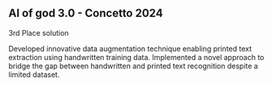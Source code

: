 ## AI of god 3.0 - Concetto 2024
3rd Place solution

Developed innovative data augmentation technique enabling printed text extraction using handwritten training data.
Implemented a novel approach to bridge the gap between handwritten and printed text recognition despite a limited dataset.
